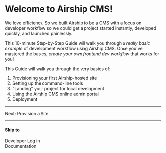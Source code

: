 # Welcome to Airship CMS!

We love efficiency. So we built Airship to be a CMS with a focus on developer workflow so we could get a project started instantly, developed quickly, and launched painlessly. 

This 10-minute Step-by-Step Guide will walk you through a _really basic example_ of development workflow using Airship CMS. Once you've mastered the basics, _create your own frontend dev workflow_ that works for you!

This Guide will walk you through the very basics of:
1. Provisioning your first Airship-hosted site
2. Setting up the command-line tools
3. "Landing" your project for local development
4. Using the Airship CMS online admin portal
5. Deployment

---

Next: Provision a Site

---

#### Skip to
Developer Log in  
Documentation
